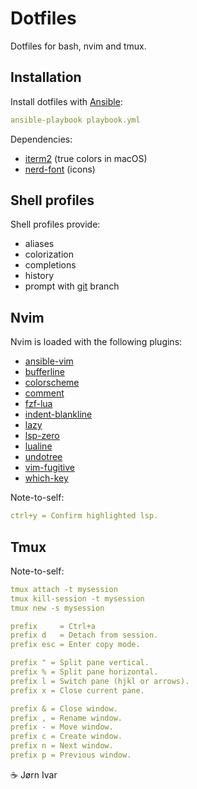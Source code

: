 # Dotfiles
Dotfiles for bash, nvim and tmux.

## Installation 
Install dotfiles with [Ansible](https://github.com/ansible/ansible):
```YAML
ansible-playbook playbook.yml
```
Dependencies:
- [iterm2](https://github.com/gnachman/iTerm2) (true colors in macOS)
- [nerd-font](https://github.com/ryanoasis/nerd-fonts) (icons)

## Shell profiles
Shell profiles provide:
- aliases
- colorization
- completions
- history
- prompt with [git](https://github.com/git/git) branch

## Nvim
Nvim is loaded with the following plugins:
- [ansible-vim](https://github.com/pearofducks/ansible-vim)
- [bufferline](https://github.com/akinsho/bufferline.nvim)
- [colorscheme](https://github.com/catppuccin/nvim)
- [comment](https://github.com/numToStr/Comment.nvim)
- [fzf-lua](https://github.com/ibhagwan/fzf-lua)
- [indent-blankline](https://github.com/lukas-reineke/indent-blankline.nvim)
- [lazy](https://github.com/folke/lazy.nvim)
- [lsp-zero](https://github.com/VonHeikemen/lsp-zero.nvim)
- [lualine](https://github.com/nvim-lualine/lualine.nvim)
- [undotree](https://github.com/mbbill/undotree)
- [vim-fugitive](https://github.com/tpope/vim-fugitive)
- [which-key](https://github.com/folke/which-key.nvim)

Note-to-self:
```YAML
ctrl+y = Confirm highlighted lsp.
```
## Tmux

Note-to-self:
```YAML
tmux attach -t mysession
tmux kill-session -t mysession
tmux new -s mysession

prefix     = Ctrl+a
prefix d   = Detach from session.
prefix esc = Enter copy mode. 

prefix " = Split pane vertical.
prefix % = Split pane horizontal.
prefix l = Switch pane (hjkl or arrows).
prefix x = Close current pane.

prefix & = Close window.
prefix , = Rename window.
prefix - = Move window.
prefix c = Create window.
prefix n = Next window.
prefix p = Previous window.
```
☕️ Jørn Ivar
